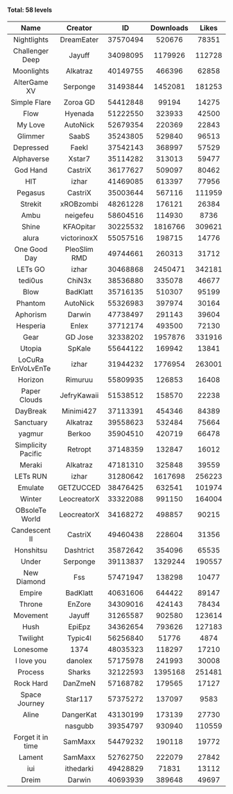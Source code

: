 #### Total: 58 levels

| Name | Creator | ID | Downloads | Likes |
|:---:|:---:|:---:|:---:|:---:|
| Nightlights | DreamEater | 37570494 | 520676 | 78351
| Challenger Deep | Jayuff | 34098095 | 1179926 | 112728
| Moonlights | Alkatraz | 40149755 | 466396 | 62858
| AlterGame XV | Serponge | 31493844 | 1452081 | 181253
| Simple Flare | Zoroa GD | 54412848 | 99194 | 14275
| Flow | Hyenada | 51222550 | 323933 | 42500
| My Love | AutoNick | 52679354 | 220369 | 22843
| Glimmer | SaabS | 35243805 | 529840 | 96513
| Depressed | FaekI | 37542143 | 368997 | 57529
| Alphaverse | Xstar7 | 35114282 | 313013 | 59477
| God Hand | CastriX | 36177627 | 509097 | 80462
| HIT | izhar | 41469085 | 613397 | 77956
| Pegasus | CastriX | 35003644 | 567116 | 111959
| Strekit | xROBzombi | 48261228 | 176121 | 26384
| Ambu | neigefeu | 58604516 | 114930 | 8736
| Shine | KFAOpitar | 30225532 | 1816766 | 309621
| alura | victorinoxX | 55057516 | 198715 | 14776
| One Good Day | PleoSlim RMD | 49744661 | 260313 | 31712
| LETs GO | izhar | 30468868 | 2450471 | 342181
| tedi0us | ChiN3x | 38536880 | 335078 | 46677
| Blow | BadKlatt | 35716135 | 510307 | 95199
| Phantom | AutoNick | 55326983 | 397974 | 30164
| Aphorism | Darwin | 47738497 | 291143 | 39604
| Hesperia | Enlex | 37712174 | 493500 | 72130
| Gear | GD Jose | 32338202 | 1957876 | 331916
| Utopia | SpKale | 55644122 | 169942 | 13841
| LoCuRa EnVoLvEnTe | izhar | 31944232 | 1776954 | 263001
| Horizon | Rimuruu | 55809935 | 126853 | 16408
| Paper Clouds | JefryKawaii | 51538512 | 158570 | 22238
| DayBreak | Minimi427 | 37113391 | 454346 | 84389
| Sanctuary | Alkatraz | 39558623 | 532484 | 75664
| yagmur | Berkoo | 35904510 | 420719 | 66478
| Simplicity Pacific | Retropt | 37148359 | 132847 | 16012
| Meraki | Alkatraz | 47181310 | 325848 | 39559
| LETs  RUN | izhar | 31280642 | 1617698 | 256223
| Emulate | GETZUCCED | 38476425 | 632541 | 101974
| Winter | LeocreatorX | 33322088 | 991150 | 164004
| OBsoleTe World | LeocreatorX | 34168272 | 498857 | 90215
| Candescent II | CastriX | 49460438 | 228604 | 31356
| Honshitsu | Dashtrict | 35872642 | 354096 | 65535
| Under | Serponge | 39113837 | 1329244 | 190557
| New Diamond | Fss | 57471947 | 138298 | 10477
| Empire | BadKlatt | 40631606 | 644422 | 89147
| Throne | EnZore | 34309016 | 424143 | 78434
| Movement | Jayuff | 31265587 | 902580 | 123614
| Hush | EpiEpz | 34362654 | 793626 | 127183
| Twilight | Typic4l | 56256840 | 51776 | 4874
| Lonesome | 1374 | 48035323 | 118297 | 17210
| I love you | danolex | 57175978 | 241993 | 30008
| Process | Sharks | 32122593 | 1395168 | 251481
| Rock Hard | DanZmeN | 57168782 | 179565 | 17127
| Space Journey | Star117 | 57375272 | 137097 | 9583
| Aline | DangerKat | 43130199 | 173139 | 27730
|   | nasgubb | 39354797 | 930940 | 110559
| Forget it in time | SamMaxx | 54479232 | 190118 | 19772
| Lament | SamMaxx | 52762750 | 222079 | 27842
| iui | ithedarki | 49428829 | 71831 | 13112
| Dreim | Darwin | 40693939 | 389648 | 49697
